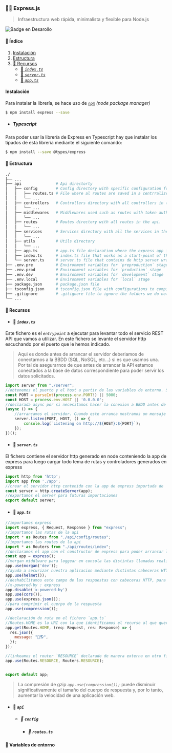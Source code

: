 ### 👨‍🏫 Express.js
> Infraestructura web rápida, minimalista y flexible para Node.js

![Badge en Desarollo](https://img.shields.io/badge/STATUS-EN%20DESAROLLO-green)

#### :pushpin: Índice
1. [Instalación](#instalación)
2. [Estructura](#open_file_folder-estructura)
3. [:paperclip: Recursos](#paperclip-recursos)
    * [:page_facing_up: *`index.ts`*](#page_facing_up-indexts)
    * [:page_facing_up: *`server.ts`*](#page_facing_up-serverts)
    * [:page_facing_up: *`app.ts`*](#page_facing_up-appts)



#### Instalación

Para instalar la librería, se hace uso de [*`npm`*](https://www.npmjs.com/) *(node package manager)*
```bash
$ npm install express --save
```

- ##### Typescript

Para poder usar la librería de Express en Typescript hay que instalar los tipados de esta librería mediante el siguiente comando:
```bash
$ npm install --save @types/express
```

#### :open_file_folder: Estructura

```bash
./
├── ...
├── api               # Api directorty
│   ├── config        # Config directory with specific configuration for the api
│   │   ├── routes.ts # File where al routes are saved in a centrralized way  
│   │   └── ...
│   ├── controllers   # Controllers directory with all controllers in the api.
│   │   └── ...
│   ├── middlewares   # Middlewares used such as routes with token authentication
│   │   └── ...
│   ├── routes        # Routes directory with all routes in the api.
│   │   └── ...
│   ├── services      # Services directory with all the services in the api.
│   │   └── ...
│   ├── utils         # Utils directory
│   │   └── ...
│   ├── app.ts        # app.ts file declaration where the express app is created
│   ├── index.ts      # index.ts file that works as a start-point of the app.
│   └── server.ts     # server.ts file that contains de http server wrapped with the express `app`
├── .env.pre          # Environment variables for `preproduction` stage
├── .env.prod         # Environment variables for `production` stage
├── .env.dev          # Environment variables for `development` stage
├── .env.local        # Environment variables for `local` stage
├── package.json      # package.json file
├── tsconfig.json     # tsconfig.json file with configurations to compile the .ts files into .js
├── .gitignore        # .gitignore file to ignore the folders we do not want to upload to github.
└── ...
```
#### :paperclip: Recursos

* #### :page_facing_up: *`index.ts`*

Este fichero es el *`entrypoint`* a ejecutar para levantar todo el servicio REST API que vamos a utilizar. En este fichero se levante el servidor http escuchando por el puerto que le hemos indicado.

> Aqui es donde antes de arrancar el servidor deberiamos de conectarnos a la BBDD (SQL, NoSQL, etc...) si es que usamos una. Por tal de asegurarnos de que antes de arrancar la API estamos conectados a la base de datos correspondiente para poder servir los datos solicitados.

```javascript
import server from "./server";
//obtenemos el puerto y el host a partir de las variables de entorno. Si estas no estan definidas, se obtiene por defecto el puerto 5000 y el host '0.0.0.0'
const PORT = parseInt(process.env.PORT!) || 5000;
const HOST = process.env.HOST || '0.0.0.0';
//declarada async por si necesitamos hacer la conexion a BBDD antes de arrancar el servicio REST API.
(async () => {
    //arrancamos el servidor. Cuando este arranca mostramos un mensaje por consola afirmando que ha arrancado de manera satisfactoria
    server.listen(PORT, HOST, () => {
        console.log(`Listening on http://${HOST}:${PORT}`);
    });
})();
```

* #### :page_facing_up: *`server.ts`*

El fichero contiene el servidor http generado en node conteniendo la app de express para luego cargar todo tema de rutas y controladores generados en express

```javascript
import http from 'http';
import app from './app';
//crear el servidor http contenido con la app de express importada de 'app.ts'
const server = http.createServer(app);
//exportamos el server para futuras importaciones
export default server;
```

* #### :page_facing_up: *`app.ts`*

```javascript
//importamos express
import express, { Request, Response } from "express";
//importamos las rutas de la api
import * as Routes from "./api/config/routes";
//importamos las routes de la api
import * as Routers from "./api/routes/index";
//declaramos el app con el constructor de express para poder arrancar luego el servidor.
const app = express();
//morgan middlware para loggear en consola las distintas llamadas realizadas a recursos a la API
app.use(morgan('dev'));
//ayuda a securizar nuestra aplicacion mediante distintas cabeceras HTTP
app.use(helmet());
//deshabilitamos este campo de las respuestas con cabeceras HTTP, para poder ocultar en posibles ataques, cual es la tecnología que estamos usando
//x-powered-by : express
app.disable('x-powered-by')
app.use(cors());
app.use(express.json());
//para comprimir el cuerpo de la respuesta
app.use(compression());

//declaración de ruta en el fichero `app.ts`
//Routes.HOME es la URI con la que identificamos el recurso al que queremos acceder.
app.get(Routes.HOME, (req: Request, res: Response) => {
  res.json({
    message: "👋🌎",
  });
});

//linkeamos el router `RESOURCE` declarado de manera externa en otro fichero con la URI que hemos generado.
app.use(Routes.RESOURCE, Routers.RESOURCE);


export default app;
```

> La compresión de gzip *`app.use(compression());`* puede disminuir significativamente el tamaño del cuerpo de respuesta y, por lo tanto, aumentar la velocidad de una aplicación web. 

* #### :open_file_folder: *`api`*
    * ##### :open_file_folder: *`config`*
        * ##### :page_facing_up: *`routes.ts`*


#### :pushpin: Variables de entorno